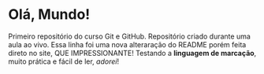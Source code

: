 # Olá, Mundo!
 Primeiro repositório do curso Git e GitHub.
Repositório criado durante uma aula ao vivo. 
Essa linha foi uma nova alteraração do README porém feita direto no site, QUE IMPRESSIONANTE!
Testando a **linguagem de marcação**, muito prática e fácil de ler, *adorei*!
